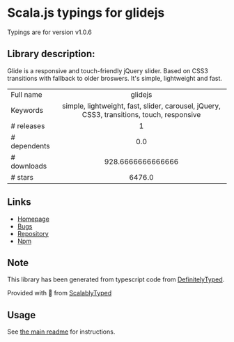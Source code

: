 
# Scala.js typings for glidejs

Typings are for version v1.0.6

## Library description:
Glide is a responsive and touch-friendly jQuery slider. Based on CSS3 transitions with fallback to older broswers. It's simple, lightweight and fast.

|                    |                 |
| ------------------ | :-------------: |
| Full name          | glidejs |
| Keywords           | simple, lightweight, fast, slider, carousel, jQuery, CSS3, transitions, touch, responsive |
| # releases         | 1 |
| # dependents       | 0.0 |
| # downloads        | 928.6666666666666 |
| # stars            | 6476.0 |

## Links
- [Homepage](http://glide.jedrzejchalubek.com)
- [Bugs](https://github.com/jedrzejchalubek/Glide.js/issues)
- [Repository](https://github.com/jedrzejchalubek/Glide.js)
- [Npm](https://www.npmjs.com/package/glidejs)
    


## Note
This library has been generated from typescript code from [DefinitelyTyped](https://definitelytyped.org).

Provided with :purple_heart: from [ScalablyTyped](https://github.com/oyvindberg/ScalablyTyped)

## Usage
See [the main readme](../../readme.md) for instructions.


